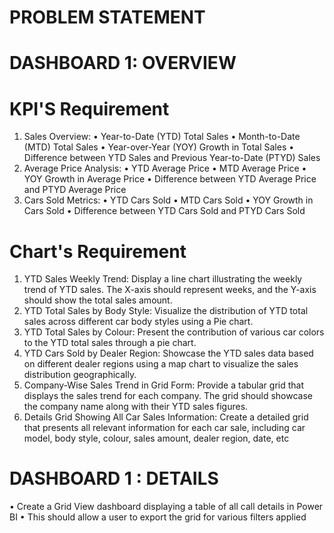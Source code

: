 # PROBLEM STATEMENT

# DASHBOARD 1: OVERVIEW

# KPI'S Requirement
1. Sales Overview:
• Year-to-Date (YTD) Total Sales
• Month-to-Date (MTD) Total Sales
• Year-over-Year (YOY) Growth in Total Sales
• Difference between YTD Sales and Previous Year-to-Date (PTYD) Sales
2. Average Price Analysis:
• YTD Average Price
• MTD Average Price
• YOY Growth in Average Price
• Difference between YTD Average Price and PTYD Average Price
3. Cars Sold Metrics:
• YTD Cars Sold
• MTD Cars Sold
• YOY Growth in Cars Sold
• Difference between YTD Cars Sold and PTYD Cars Sold

# Chart's Requirement
1. YTD Sales Weekly Trend: Display a line chart illustrating the weekly trend of YTD sales. The X-axis should represent weeks, and the Y-axis should show the total sales amount.
2. YTD Total Sales by Body Style: Visualize the distribution of YTD total sales across different car body styles using a Pie chart.
3. YTD Total Sales by Colour: Present the contribution of various car colors to the YTD total sales through a pie chart.
4. YTD Cars Sold by Dealer Region: Showcase the YTD sales data based on different dealer regions using a map chart to visualize the sales distribution geographically.
5. Company-Wise Sales Trend in Grid Form: Provide a tabular grid that displays the sales trend for each company. The grid should
showcase the company name along with their YTD sales figures.
6. Details Grid Showing All Car Sales Information: Create a detailed grid that presents all relevant information for each car sale, including car model, body style, colour, sales amount, dealer region, date, etc

# DASHBOARD 1 : DETAILS
• Create a Grid View dashboard displaying a table of all call details in Power BI
• This should allow a user to export the grid for various filters applied
